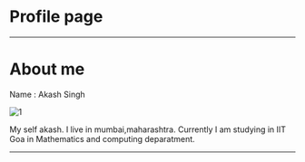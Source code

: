 # Profile page

-------------

# About me

Name : Akash Singh

![1](https://foundations.projectpythia.org/_images/GitHub-logo.png)

My self akash. I live in mumbai,maharashtra. Currently I am studying in IIT Goa in Mathematics and computing deparatment.

--------------
